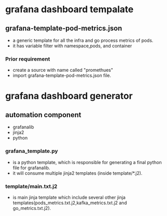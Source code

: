 # grafana dashboard tempalate

## grafana-template-pod-metrics.json
- a generic template for all the infra and go process metrics of pods.
- it has variable filter with namespace,pods, and container


### Prior requirement
- create a source with name called "promethues"
- import grafana-template-pod-metrics.json file.


# grafana dashboard generator
## automation component
  - grafanalib
  - jinja2
  - python

### grafana_template.py
   - is a python template, which is responsible for generating a final python file for grafanalib.
   - it will consume multiple jinja2 templates (inside template/*.j2).
### template/main.txt.j2
   - is main jinja template which include several other jinja templates(pods_metrics.txt.j2,kafka_metrics.txt.j2 and go_metrics.txt.j2).
